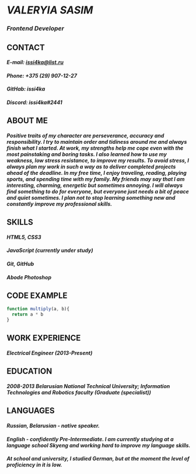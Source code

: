 #  *VALERYIA SASIM* 
### *Frontend Developer*
## CONTACT
####  *E-mail: issi4ka@list.ru*
####  *Phone: +375 (29) 907-12-27*
####  *GitHab: issi4ka*
####  *Discord: issi4ka#2441*
## ABOUT ME
#### *Positive traits of my character are perseverance, accuracy and responsibility. I try to maintain order and tidiness around me and always finish what I started. At work, my strengths help me cope even with the most painstaking and boring tasks. I also learned how to use my weakness, low stress resistance, to improve my results. To avoid stress, I always plan my work in such a way as to deliver completed projects ahead of the deadline. In my free time, I enjoy traveling, reading, playing sports, and spending time with my family. My friends may say that I am interesting, charming, energetic but sometimes annoying. I will always find something to do for everyone, but everyone just needs a bit of peace and quiet sometimes. I plan not to stop learning something new and constantly improve my professional skills.* 
## SKILLS
#### *HTML5, CSS3* 
#### *JavaScript (currently under study)* 
#### *Git, GitHub* 
#### *Abode Photoshop* 
## CODE EXAMPLE
``` JavaScript
function multiply(a, b){
  return a * b
}
```
## WORK EXPERIENCE
#### *Electrical Engineer (2013-Present)* 
## EDUCATION
#### *2008-2013 Belarusian National Technical University; Information Technologies and Robotics faculty (Graduate (specialist))*
## LANGUAGES
#### *Russian, Belarusian - native speaker.*
#### *English - confidently Pre-Intermediate. I am currently studying at a language school Skyeng and working hard to improve my language skills.* 
#### *At school and university, I studied German, but at the moment the level of proficiency in it is low.* 
